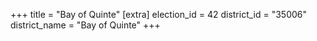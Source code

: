 +++
title = "Bay of Quinte"
[extra]
election_id = 42
district_id = "35006"
district_name = "Bay of Quinte"
+++
